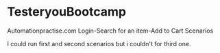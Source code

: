# TesteryouBootcamp
Automationpractise.com Login-Search for an item-Add to Cart Scenarios
  
  I could run first and second scenarios but i couldn't for third one.
